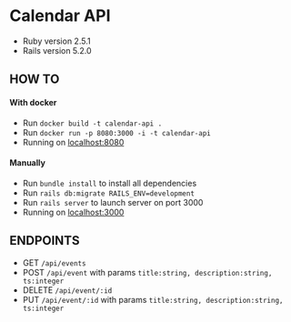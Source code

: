 # Calendar API

* Ruby version 2.5.1
* Rails version 5.2.0

## HOW TO

#### With docker

* Run `docker build -t calendar-api .`
* Run `docker run -p 8080:3000 -i -t calendar-api`
* Running on [localhost:8080](http://localhost:8080)

#### Manually

* Run `bundle install` to install all dependencies
* Run `rails db:migrate RAILS_ENV=development`
* Run `rails server` to launch server on port 3000
* Running on [localhost:3000](http://localhost:3000)

## ENDPOINTS

* GET `/api/events`
* POST `/api/event` with params `title:string, description:string, ts:integer`
* DELETE `/api/event/:id`
* PUT `/api/event/:id` with params `title:string, description:string, ts:integer`
